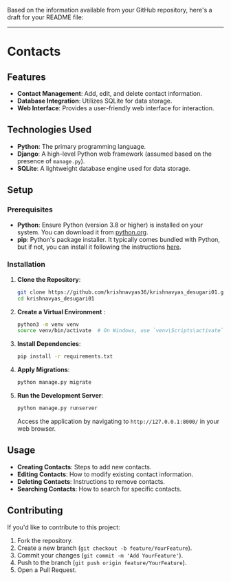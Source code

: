 Based on the information available from your GitHub repository, here's a draft for your README file:

---

# Contacts



## Features

- **Contact Management**: Add, edit, and delete contact information.
- **Database Integration**: Utilizes SQLite for data storage.
- **Web Interface**: Provides a user-friendly web interface for interaction.


## Technologies Used

- **Python**: The primary programming language.
- **Django**: A high-level Python web framework (assumed based on the presence of `manage.py`).
- **SQLite**: A lightweight database engine used for data storage.

## Setup

### Prerequisites

- **Python**: Ensure Python (version 3.8 or higher) is installed on your system. You can download it from [python.org](https://www.python.org/).
- **pip**: Python's package installer. It typically comes bundled with Python, but if not, you can install it following the instructions [here](https://pip.pypa.io/en/stable/installation/).

### Installation

1. **Clone the Repository**:

   ```bash
   git clone https://github.com/krishnavyas36/krishnavyas_desugari01.git
   cd krishnavyas_desugari01
   ```

2. **Create a Virtual Environment** :

   ```bash
   python3 -m venv venv
   source venv/bin/activate  # On Windows, use `venv\Scripts\activate`
   ```

3. **Install Dependencies**:

   ```bash
   pip install -r requirements.txt
   ```


4. **Apply Migrations**:

   ```bash
   python manage.py migrate
   ```

5. **Run the Development Server**:

   ```bash
   python manage.py runserver
   ```

   Access the application by navigating to `http://127.0.0.1:8000/` in your web browser.

## Usage
- **Creating Contacts**: Steps to add new contacts.
- **Editing Contacts**: How to modify existing contact information.
- **Deleting Contacts**: Instructions to remove contacts.
- **Searching Contacts**: How to search for specific contacts.



## Contributing
If you'd like to contribute to this project:
1. Fork the repository.
2. Create a new branch (`git checkout -b feature/YourFeature`).
3. Commit your changes (`git commit -m 'Add YourFeature'`).
4. Push to the branch (`git push origin feature/YourFeature`).
5. Open a Pull Request.


